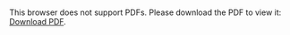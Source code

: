 <object data="TUDelft_WIS_OpenPositions.pdf" type="application/pdf" width="700px" height="700px">
    <embed src="TUDelft_WIS_OpenPositions.pdf">
        <p>This browser does not support PDFs. Please download the PDF to view it: <a href="http://yoursite.com/the.pdf">Download PDF</a>.</p>
    </embed>
</object>
